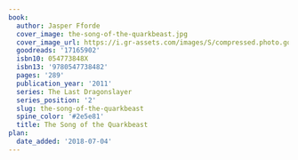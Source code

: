 ```yaml
---
book:
  author: Jasper Fforde
  cover_image: the-song-of-the-quarkbeast.jpg
  cover_image_url: https://i.gr-assets.com/images/S/compressed.photo.goodreads.com/books/1377648595l/17165902._SX98_.jpg
  goodreads: '17165902'
  isbn10: 054773848X
  isbn13: '9780547738482'
  pages: '289'
  publication_year: '2011'
  series: The Last Dragonslayer
  series_position: '2'
  slug: the-song-of-the-quarkbeast
  spine_color: '#2e5e81'
  title: The Song of the Quarkbeast
plan:
  date_added: '2018-07-04'
---
```

